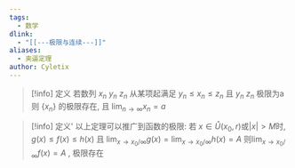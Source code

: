```yaml
---
tags:
  - 数学
dlink:
  - "[[---极限与连续---]]"
aliases:
  - 夹逼定理
author: Cyletix
---
```

>[!info] 定义
> 若数列 ${x_n}$ ${y_n}$ ${z_n}$ 从某项起满足 $y_n \leq x_n \leq z_n$ 且 ${y_n}$ ${z_n}$ 极限为a
> 则 $\{x_n\}$ 的极限存在, 且 $\displaystyle\lim _{n \to \infty} x_n=a$ 

>[!info] 定义'
> 以上定理可以推广到函数的极限:
> 若 $x\in \mathring{U}(x_{0},r)$或$|x|>M$时, $g(x)\leq f(x)\leq h(x)$
> 且 $\displaystyle\lim_{ x \to x_{0}/\infty }g(x)=\lim_{ x \to x_{0}/\infty }h(x)=A$
> 则$\displaystyle \lim_{ x \to x_{0}/\infty }f(x)=A$ , 极限存在
